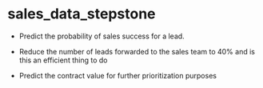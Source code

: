 # sales_data_stepstone

- Predict the probability of sales success for a lead.

- Reduce the number of leads forwarded to the sales team to 40% and is this an efficient
thing to do

- Predict the contract value for further prioritization purposes
